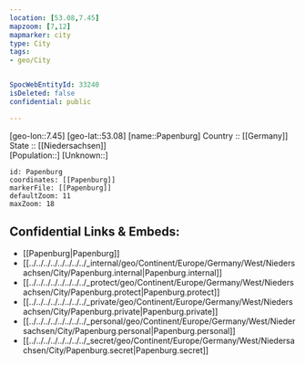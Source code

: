 ```yaml
---
location: [53.08,7.45] 
mapzoom: [7,12] 
mapmarker: city 
type: City
tags:
- geo/City


SpocWebEntityId: 33240
isDeleted: false
confidential: public

---
```

[geo-lon::7.45] 
[geo-lat::53.08] 
[name::Papenburg] 
Country :: [[Germany]]  
State :: [[Niedersachsen]]  
[Population::] 
[Unknown::] 


```leaflet
id: Papenburg
coordinates: [[Papenburg]] 
markerFile: [[Papenburg]] 
defaultZoom: 11 
maxZoom: 18
```


## Confidential Links & Embeds: 
- [[Papenburg|Papenburg]]  
- [[../../../../../../../../_internal/geo/Continent/Europe/Germany/West/Niedersachsen/City/Papenburg.internal|Papenburg.internal]] 
- [[../../../../../../../../_protect/geo/Continent/Europe/Germany/West/Niedersachsen/City/Papenburg.protect|Papenburg.protect]] 
- [[../../../../../../../../_private/geo/Continent/Europe/Germany/West/Niedersachsen/City/Papenburg.private|Papenburg.private]] 
- [[../../../../../../../../_personal/geo/Continent/Europe/Germany/West/Niedersachsen/City/Papenburg.personal|Papenburg.personal]] 
- [[../../../../../../../../_secret/geo/Continent/Europe/Germany/West/Niedersachsen/City/Papenburg.secret|Papenburg.secret]] 
